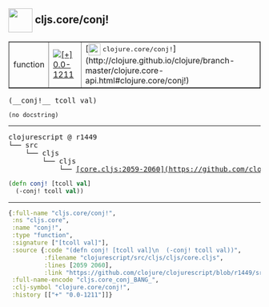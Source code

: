 ## <img width="48px" valign="middle" src="http://i.imgur.com/Hi20huC.png"> cljs.core/conj!

 <table border="1">
<tr>
<td>function</td>
<td><a href="https://github.com/cljsinfo/api-refs/tree/0.0-1211"><img valign="middle" alt="[+] 0.0-1211" src="https://img.shields.io/badge/+-0.0--1211-lightgrey.svg"></a> </td>
<td>
[<img height="24px" valign="middle" src="http://i.imgur.com/1GjPKvB.png"> <samp>clojure.core/conj!</samp>](http://clojure.github.io/clojure/branch-master/clojure.core-api.html#clojure.core/conj!)
</td>
</tr>
</table>

 <samp>
(__conj!__ tcoll val)<br>
</samp>

```
(no docstring)
```

---

 <pre>
clojurescript @ r1449
└── src
    └── cljs
        └── cljs
            └── <ins>[core.cljs:2059-2060](https://github.com/clojure/clojurescript/blob/r1449/src/cljs/cljs/core.cljs#L2059-L2060)</ins>
</pre>

```clj
(defn conj! [tcoll val]
  (-conj! tcoll val))
```


---

```clj
{:full-name "cljs.core/conj!",
 :ns "cljs.core",
 :name "conj!",
 :type "function",
 :signature ["[tcoll val]"],
 :source {:code "(defn conj! [tcoll val]\n  (-conj! tcoll val))",
          :filename "clojurescript/src/cljs/cljs/core.cljs",
          :lines [2059 2060],
          :link "https://github.com/clojure/clojurescript/blob/r1449/src/cljs/cljs/core.cljs#L2059-L2060"},
 :full-name-encode "cljs.core_conj_BANG_",
 :clj-symbol "clojure.core/conj!",
 :history [["+" "0.0-1211"]]}

```
